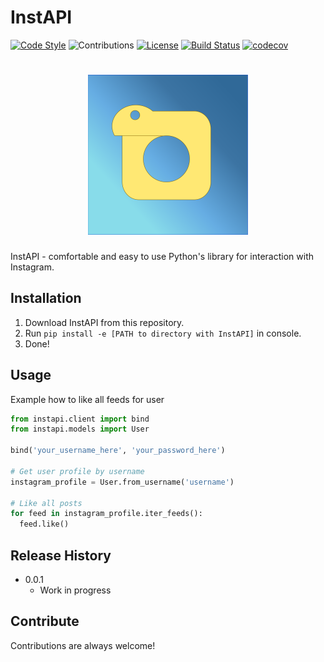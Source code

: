 InstAPI
=============
[![Code Style](https://img.shields.io/badge/Code%20Style-PEP%208-blueviolet)](https://www.python.org/dev/peps/pep-0008/) 
![Contributions](https://img.shields.io/badge/Contributions-Welcome-brightgreen) 
[![License](https://img.shields.io/badge/License-MIT-lightgrey)](https://github.com/uriyyo/instapi/blob/master/LICENSE) 
[![Build Status](https://travis-ci.com/uriyyo/instapi.svg?branch=develop)](https://travis-ci.com/uriyyo/instapi) 
[![codecov](https://codecov.io/gh/uriyyo/instapi/branch/develop/graph/badge.svg)](https://codecov.io/gh/uriyyo/instapi)
<h1 align="center">
  <img src="/instapi_logo.svg" alt="Instapi" width="256" height="256">
</h1>

InstAPI - comfortable and easy to use Python's library for interaction with Instagram.

Installation
------------
1. Download InstAPI from this repository.
2. Run `pip install -e [PATH to directory with InstAPI]` in console.
3. Done!

Usage
-----
Example how to like all feeds for user
```python
from instapi.client import bind
from instapi.models import User

bind('your_username_here', 'your_password_here')

# Get user profile by username
instagram_profile = User.from_username('username')

# Like all posts
for feed in instagram_profile.iter_feeds():
  feed.like()
```

Release History
---------------
* 0.0.1
  * Work in progress

Contribute
----------
Contributions are always welcome!
